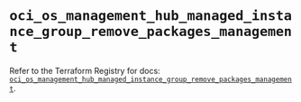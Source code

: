 # `oci_os_management_hub_managed_instance_group_remove_packages_management`

Refer to the Terraform Registry for docs: [`oci_os_management_hub_managed_instance_group_remove_packages_management`](https://registry.terraform.io/providers/oracle/oci/6.18.0/docs/resources/os_management_hub_managed_instance_group_remove_packages_management).
